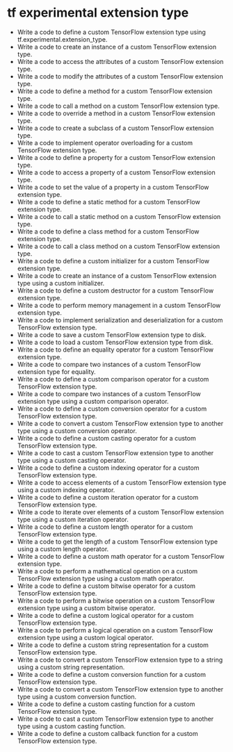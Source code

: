 # tf experimental extension type

- Write a code to define a custom TensorFlow extension type using tf.experimental.extension_type.
- Write a code to create an instance of a custom TensorFlow extension type.
- Write a code to access the attributes of a custom TensorFlow extension type.
- Write a code to modify the attributes of a custom TensorFlow extension type.
- Write a code to define a method for a custom TensorFlow extension type.
- Write a code to call a method on a custom TensorFlow extension type.
- Write a code to override a method in a custom TensorFlow extension type.
- Write a code to create a subclass of a custom TensorFlow extension type.
- Write a code to implement operator overloading for a custom TensorFlow extension type.
- Write a code to define a property for a custom TensorFlow extension type.
- Write a code to access a property of a custom TensorFlow extension type.
- Write a code to set the value of a property in a custom TensorFlow extension type.
- Write a code to define a static method for a custom TensorFlow extension type.
- Write a code to call a static method on a custom TensorFlow extension type.
- Write a code to define a class method for a custom TensorFlow extension type.
- Write a code to call a class method on a custom TensorFlow extension type.
- Write a code to define a custom initializer for a custom TensorFlow extension type.
- Write a code to create an instance of a custom TensorFlow extension type using a custom initializer.
- Write a code to define a custom destructor for a custom TensorFlow extension type.
- Write a code to perform memory management in a custom TensorFlow extension type.
- Write a code to implement serialization and deserialization for a custom TensorFlow extension type.
- Write a code to save a custom TensorFlow extension type to disk.
- Write a code to load a custom TensorFlow extension type from disk.
- Write a code to define an equality operator for a custom TensorFlow extension type.
- Write a code to compare two instances of a custom TensorFlow extension type for equality.
- Write a code to define a custom comparison operator for a custom TensorFlow extension type.
- Write a code to compare two instances of a custom TensorFlow extension type using a custom comparison operator.
- Write a code to define a custom conversion operator for a custom TensorFlow extension type.
- Write a code to convert a custom TensorFlow extension type to another type using a custom conversion operator.
- Write a code to define a custom casting operator for a custom TensorFlow extension type.
- Write a code to cast a custom TensorFlow extension type to another type using a custom casting operator.
- Write a code to define a custom indexing operator for a custom TensorFlow extension type.
- Write a code to access elements of a custom TensorFlow extension type using a custom indexing operator.
- Write a code to define a custom iteration operator for a custom TensorFlow extension type.
- Write a code to iterate over elements of a custom TensorFlow extension type using a custom iteration operator.
- Write a code to define a custom length operator for a custom TensorFlow extension type.
- Write a code to get the length of a custom TensorFlow extension type using a custom length operator.
- Write a code to define a custom math operator for a custom TensorFlow extension type.
- Write a code to perform a mathematical operation on a custom TensorFlow extension type using a custom math operator.
- Write a code to define a custom bitwise operator for a custom TensorFlow extension type.
- Write a code to perform a bitwise operation on a custom TensorFlow extension type using a custom bitwise operator.
- Write a code to define a custom logical operator for a custom TensorFlow extension type.
- Write a code to perform a logical operation on a custom TensorFlow extension type using a custom logical operator.
- Write a code to define a custom string representation for a custom TensorFlow extension type.
- Write a code to convert a custom TensorFlow extension type to a string using a custom string representation.
- Write a code to define a custom conversion function for a custom TensorFlow extension type.
- Write a code to convert a custom TensorFlow extension type to another type using a custom conversion function.
- Write a code to define a custom casting function for a custom TensorFlow extension type.
- Write a code to cast a custom TensorFlow extension type to another type using a custom casting function.
- Write a code to define a custom callback function for a custom TensorFlow extension type.